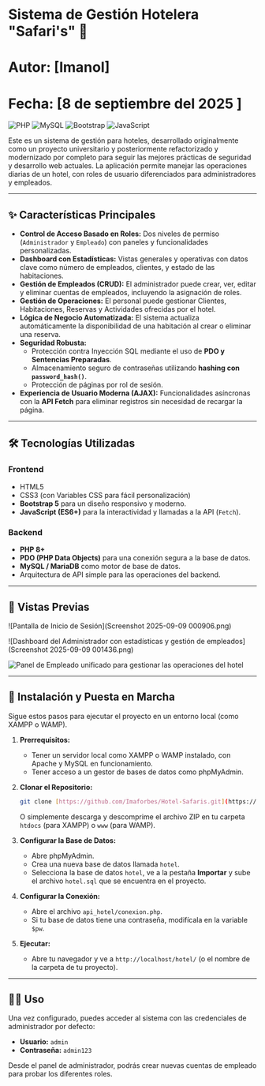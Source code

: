 # Sistema de Gestión Hotelera "Safari's" 🏨

# Autor: [Imanol]

# Fecha: [8 de septiembre del 2025 ]

![PHP](https://img.shields.io/badge/PHP-8.3%2B-777BB4?style=for-the-badge&logo=php)
![MySQL](https://img.shields.io/badge/MySQL-8.0%2B-4479A1?style=for-the-badge&logo=mysql)
![Bootstrap](https://img.shields.io/badge/Bootstrap-5.3-7952B3?style=for-the-badge&logo=bootstrap)
![JavaScript](https://img.shields.io/badge/JavaScript-ES6%2B-F7DF1E?style=for-the-badge&logo=javascript)

Este es un sistema de gestión para hoteles, desarrollado originalmente como un proyecto universitario y posteriormente refactorizado y modernizado por completo para seguir las mejores prácticas de seguridad y desarrollo web actuales. La aplicación permite manejar las operaciones diarias de un hotel, con roles de usuario diferenciados para administradores y empleados.

---

## ✨ Características Principales

- **Control de Acceso Basado en Roles:** Dos niveles de permiso (`Administrador` y `Empleado`) con paneles y funcionalidades personalizadas.
- **Dashboard con Estadísticas:** Vistas generales y operativas con datos clave como número de empleados, clientes, y estado de las habitaciones.
- **Gestión de Empleados (CRUD):** El administrador puede crear, ver, editar y eliminar cuentas de empleados, incluyendo la asignación de roles.
- **Gestión de Operaciones:** El personal puede gestionar Clientes, Habitaciones, Reservas y Actividades ofrecidas por el hotel.
- **Lógica de Negocio Automatizada:** El sistema actualiza automáticamente la disponibilidad de una habitación al crear o eliminar una reserva.
- **Seguridad Robusta:**
  - Protección contra Inyección SQL mediante el uso de **PDO y Sentencias Preparadas**.
  - Almacenamiento seguro de contraseñas utilizando **hashing con `password_hash()`**.
  - Protección de páginas por rol de sesión.
- **Experiencia de Usuario Moderna (AJAX):** Funcionalidades asíncronas con la **API Fetch** para eliminar registros sin necesidad de recargar la página.

---

## 🛠️ Tecnologías Utilizadas

### Frontend

- HTML5
- CSS3 (con Variables CSS para fácil personalización)
- **Bootstrap 5** para un diseño responsivo y moderno.
- **JavaScript (ES6+)** para la interactividad y llamadas a la API (`Fetch`).

### Backend

- **PHP 8+**
- **PDO (PHP Data Objects)** para una conexión segura a la base de datos.
- **MySQL / MariaDB** como motor de base de datos.
- Arquitectura de API simple para las operaciones del backend.

---

## 📸 Vistas Previas

![Pantalla de Inicio de Sesión](Screenshot 2025-09-09 000906.png)

![Dashboard del Administrador con estadísticas y gestión de empleados](Screenshot 2025-09-09 001436.png)

![Panel de Empleado unificado para gestionar las operaciones del hotel](URL_de_la_imagen_que_copiaste)

---

## 🚀 Instalación y Puesta en Marcha

Sigue estos pasos para ejecutar el proyecto en un entorno local (como XAMPP o WAMP).

1.  **Prerrequisitos:**

    - Tener un servidor local como XAMPP o WAMP instalado, con Apache y MySQL en funcionamiento.
    - Tener acceso a un gestor de bases de datos como phpMyAdmin.

2.  **Clonar el Repositorio:**

    ```bash
    git clone [https://github.com/Imaforbes/Hotel-Safaris.git](https://github.com/Imaforbes/Hotel-Safaris.git)
    ```

    O simplemente descarga y descomprime el archivo ZIP en tu carpeta `htdocs` (para XAMPP) o `www` (para WAMP).

3.  **Configurar la Base de Datos:**

    - Abre phpMyAdmin.
    - Crea una nueva base de datos llamada `hotel`.
    - Selecciona la base de datos `hotel`, ve a la pestaña **Importar** y sube el archivo `hotel.sql` que se encuentra en el proyecto.

4.  **Configurar la Conexión:**

    - Abre el archivo `api_hotel/conexion.php`.
    - Si tu base de datos tiene una contraseña, modifícala en la variable `$pw`.

5.  **Ejecutar:**
    - Abre tu navegador y ve a `http://localhost/hotel/` (o el nombre de la carpeta de tu proyecto).

---

## 🧑‍💻 Uso

Una vez configurado, puedes acceder al sistema con las credenciales de administrador por defecto:

- **Usuario:** `admin`
- **Contraseña:** `admin123`

Desde el panel de administrador, podrás crear nuevas cuentas de empleado para probar los diferentes roles.
